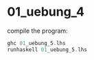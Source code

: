 # 01_uebung_4

compile the program: 
 
```haskell                                    
ghc 01_uebung_5.lhs
runhaskell 01_uebung_5.lhs
```